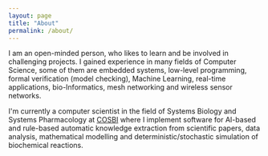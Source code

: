 ```yaml
---
layout: page
title: "About"
permalink: /about/
---
```


I am an open-minded person, who likes to learn and be involved in challenging projects. 
I gained experience in many fields of Computer Science, some of them are embedded systems, low-level programming, formal verification (model checking), Machine Learning, real-­time applications, bio-Informatics, mesh networking and wireless sensor networks.

I'm currently a computer scientist in the field of Systems Biology and Systems Pharmacology at [COSBI](https://cosbi.eu/) where I implement software for AI-based and rule-based automatic knowledge extraction from scientific papers, data analysis, mathematical modelling and deterministic/stochastic simulation of biochemical reactions. 


